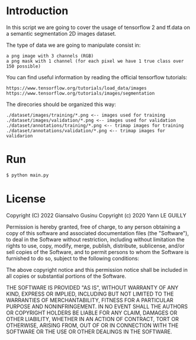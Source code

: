 # Introduction
In this script we are going to cover the usage of tensorflow 2 and tf.data on a semantic segmentation 2D images dataset.

The type of data we are going to manipulate consist in:

    a png image with 3 channels (RGB)
    a png mask with 1 channel (for each pixel we have 1 true class over 150 possible)

You can find useful information by reading the official tensorflow tutorials:

    https://www.tensorflow.org/tutorials/load_data/images
    https://www.tensorflow.org/tutorials/images/segmentation

The direcories should be organized this way:

    ./dataset/images/training/*.png <-- images used for training
    ./dataset/images/validation/*.png <-- images used for validation
    ./dataset/annotations/training/*.png <-- trimap images for training
    ./dataset/annotations/validation/*.png <-- trimap images for validarion

# Run

```sh
$ python main.py
```

# License

Copyright (C) 2022 Giansalvo Gusinu
Copyright (c) 2020 Yann LE GUILLY

Permission is hereby granted, free of charge, to any person obtaining a 
copy of this software and associated documentation files (the "Software"),
to deal in the Software without restriction, including without limitation
the rights to use, copy, modify, merge, publish, distribute, sublicense,
and/or sell copies of the Software, and to permit persons to whom the
Software is furnished to do so, subject to the following conditions:

The above copyright notice and this permission notice shall be included in
all copies or substantial portions of the Software.

THE SOFTWARE IS PROVIDED "AS IS", WITHOUT WARRANTY OF ANY KIND, EXPRESS OR
IMPLIED, INCLUDING BUT NOT LIMITED TO THE WARRANTIES OF MERCHANTABILITY,
FITNESS FOR A PARTICULAR PURPOSE AND NONINFRINGEMENT. IN NO EVENT SHALL
THE AUTHORS OR COPYRIGHT HOLDERS BE LIABLE FOR ANY CLAIM, DAMAGES OR OTHER
LIABILITY, WHETHER IN AN ACTION OF CONTRACT, TORT OR OTHERWISE, ARISING
FROM, OUT OF OR IN CONNECTION WITH THE SOFTWARE OR THE USE OR OTHER
DEALINGS IN THE SOFTWARE.
